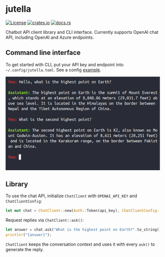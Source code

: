 # jutella

[![License](https://img.shields.io/badge/License-MIT-blue.svg)](https://github.com/dmitry-markin/jutella/blob/master/LICENSE) [![crates.io](https://img.shields.io/crates/v/jutella.svg)](https://crates.io/crates/jutella) [![docs.rs](https://img.shields.io/docsrs/jutella.svg)](https://docs.rs/jutella/latest/jutella/)

Chatbot API client library and CLI interface. Currently supports OpenAI chat API, including OpenAI and Azure endpoints.


## Command line interface

To get started with CLI, put your API key and endpoint into `~/.config/jutella.toml`. See a config [example](https://github.com/dmitry-markin/jutella/blob/master/config/jutella.toml).

![Screenshot](doc/screenshot.png)


## Library

To use the chat API, initialize `ChatClient` with `OPENAI_API_KEY` and `ChatClientConfig`:

```rust
let mut chat = ChatClient::new(Auth::Token(api_key), ChatClientConfig::default())?;
```

Request replies via `ChatClient::ask()`:

```rust
let answer = chat.ask("What is the highest point on Earth?".to_string()).await?;
println!("{answer}");
```

`ChatClient` keeps the conversation context and uses it with every `ask()` to generate the reply.
